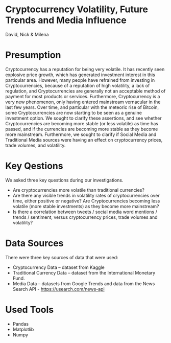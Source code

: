 # Cryptocurrency Volatility, Future Trends and Media Influence
David, Nick & Milena

# Presumption
Cryptocurrency has a reputation for being very volatile. It has recently seen explosive price growth, which has generated investment interest in this particular area. However, many people have refrained from investing in Cryptocurrencies, because of a reputation of high volatility, a lack of regulation, and Cryptocurrencies are generally not an acceptable method of payment for most products or services. 
Furthermore, Cryptocurrency is a very new phenomenon, only having entered mainstream vernacular in the last few years. 
Over time, and particular with the meteoric rise of Bitcoin, some Cryptocurrencies are now starting to be seen as a genuine investment option. 
We sought to clarify these assertions, and see whether Cryptocurrencies are becoming more stable (or less volatile) as time has passed, and if the currencies are becoming more stable as they become more mainstream.
Furthermore, we sought to clarify if Social Media and Traditional Media sources were having an effect on cryptocurrency prices, trade volumes, and volatility.  

# Key Qestions
We asked three key questions during our investigations.
*  Are cryptocurrencies more volatile than traditional currencies? 
*  Are there any visible trends in volatility rates of cryptocurrencies over time, either positive or negative? Are Cryptocurrencies becoming less volatile (more stable investments) as they become more mainstream?
*  Is there a correlation between tweets / social media word mentions / trends / sentiment, versus cryptocurrency prices, trade volumes and volatility?

# Data Sources
There were three key sources of data that were used:
*  Cryptocurrency Data – dataset from Kaggle 
*  Traditional Currency Data – dataset from the International Monetary Fund.
*  Media Data – datasets from Google Trends and data from the News Search API - https://usearch.com/news-api

# Used Tools
*  Pandas
*  Matplotlib
*  Numpy 
